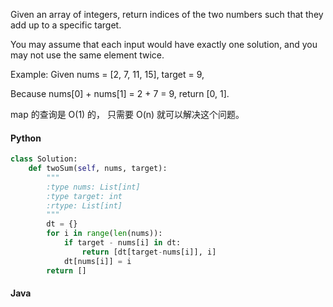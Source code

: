 Given an array of integers, return indices of the two numbers such that they add up to a specific target.

You may assume that each input would have exactly one solution, and you may not use the same element twice.

Example:
Given nums = [2, 7, 11, 15], target = 9,

Because nums[0] + nums[1] = 2 + 7 = 9,
return [0, 1].


map 的查询是 O(1) 的， 只需要 O(n) 就可以解决这个问题。

####  Python

```python
class Solution:
    def twoSum(self, nums, target):
        """
        :type nums: List[int]
        :type target: int
        :rtype: List[int]
        """
        dt = {}
        for i in range(len(nums)):
            if target - nums[i] in dt:
                return [dt[target-nums[i]], i]
            dt[nums[i]] = i
        return []
```

#### Java

```python
